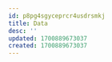 ```yaml
---
id: p8pg4sgyceprcr4usdrsmkj
title: Data
desc: ''
updated: 1700889673037
created: 1700889673037
---
```

